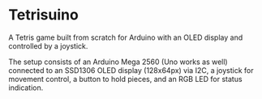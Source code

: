 # Tetrisuino
A Tetris game built from scratch for Arduino with an OLED display and controlled by a joystick.

The setup consists of an Arduino Mega 2560 (Uno works as well) connected to an SSD1306 OLED display (128x64px) via I2C, a joystick for movement control, a button to hold pieces, and an RGB LED for status indication.


